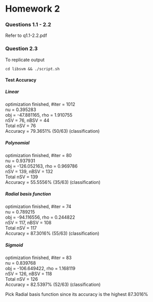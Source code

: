 # Homework 2

### Questions 1.1 - 2.2
Refer to q1.1-2.2.pdf

### Question 2.3
To replicate output
```
cd libsvm && ./script.sh
```

#### Test Accuracy
##### Linear
optimization finished, #iter = 1012<br>
nu = 0.395283<br>
obj = -47.881165, rho = 1.910755<br>
nSV = 76, nBSV = 44<br>
Total nSV = 76<br>
Accuracy = 79.3651% (50/63) (classification)<br>
##### Polynomial
optimization finished, #iter = 80<br>
nu = 0.937931<br>
obj = -126.052163, rho = 0.969786<br>
nSV = 139, nBSV = 132<br>
Total nSV = 139<br>
Accuracy = 55.5556% (35/63) (classification)<br>
##### Radial basis function
optimization finished, #iter = 74<br>
nu = 0.789215<br>
obj = -94.116556, rho = 0.244822<br>
nSV = 117, nBSV = 108<br>
Total nSV = 117<br>
Accuracy = 87.3016% (55/63) (classification)<br>
##### Sigmoid
optimization finished, #iter = 83<br>
nu = 0.839768<br>
obj = -106.649422, rho = 1.168119<br>
nSV = 126, nBSV = 118<br>
Total nSV = 126<br>
Accuracy = 82.5397% (52/63) (classification)

Pick Radial basis function since its accuracy is the highest 87.3016%
